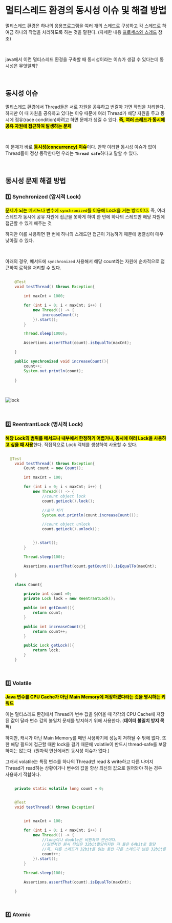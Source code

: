 # 멀티스레드 환경의 동시성 이슈 및 해결 방법


멀티스레드 환경은 하나의 응용프로그램을 여러 개의 스레드로 구성하고 각 스레드로 하여금 하나의 작업을 처리하도록 하는 것을 말한다. (자세한 내용 [프로세스와 스레드](https://github.com/ArdorHoon/computer-science-for-developer/blob/main/operating-system/%ED%94%84%EB%A1%9C%EC%84%B8%EC%8A%A4%EC%99%80_%EC%8A%A4%EB%A0%88%EB%93%9C.md) 참조)

</br>

java에서 이런 멀티스레드 환경을 구축할 때 동시성이라는 이슈가 생길 수 있다는데 동시성은 무엇일까?

</br>

## 동시성 이슈
멀티스레드 환경에서 Thread들은 서로 자원을 공유하고 번갈아 가면 작업을 처리한다. 하지만 이 때 자원을 공유하고 있다는 이유 때문에 여러 Thread가 해당 자원을 두고 동시에 점유(race condition)하려고 하면 문제가 생길 수 있다. <mark>**즉, 여러 스레드가 동시에 공유 자원에 접근하여 발생하는 문제**</mark>

</br>

이 문제가 바로 <mark>**동시성(concurrency) 이슈**</mark>이다. 만약 이러한 동시성 이슈가 없이 Thread들이 정상 동작한다면 우리는 <code>**Thread safe**</code>하다고 말할 수 있다.


</br>

## 동시성 문제 해결 방법

### 1️⃣ Synchronized (암시적 Lock) 

<mark>문제가 되는 메서드나 변수에 <code>synchronized</code>를 이용해 Lock을 거는 방식이다.</mark> 즉, 여러 스레드가 동시에 공유 자원에 접근을 못하게 하여 한 번에 하나의 스레드만 해당 자원에 접근할 수 있게 해주는 것</br>

하지만 이를 사용하면 한 번에 하나의 스레드만 접근이 가능하기 때문에 병렬성이 매우 낮아질 수 있다. 

</br>

아래의 경우, 메서드에 <code>synchronized</code> 사용해서 해당 count라는 자원에 순차적으로 접근하여 로직을 처리할 수 있다.

```java

    @Test
    void testThread() throws Exception{

        int maxCnt = 1000;

        for (int i = 0; i < maxCnt; i++) {
            new Thread(() -> {
                increaseCount();
            }).start();
        }

        Thread.sleep(1000);

        Assertions.assertThat(count).isEqualTo(maxCnt);

    }

    public synchronized void increaseCount(){
        count++;
        System.out.println(count);
        
    }


```

</br>


![lock](https://github.com/user-attachments/assets/8b1c2bfb-82b2-4980-9bf9-e8fbe60f4920)


</br>


### 2️⃣ ReentrantLock (명시적 Lock) 

<mark>**해당 Lock의 범위를 메서드나 내부에서 한정하기 어렵거나, 동시에 여러 Lock을 사용하고 싶을 때 사용**</mark>한다. 직접적으로 Lock 객체를 생성하여 사용할 수 있다. 

```java

  @Test
    void testThread() throws Exception{
        Count count = new Count();

        int maxCnt = 100;

        for (int i = 0; i < maxCnt; i++) {
            new Thread(() -> {
                //count object lock
                count.getLock().lock();

                //로직 처리
                System.out.println(count.increaseCount());

                //count object unlock
                count.getLock().unlock();


            }).start();
        }

        Thread.sleep(100);

        Assertions.assertThat(count.getCount()).isEqualTo(maxCnt);

    }

    class Count{

        private int count =0;
        private Lock lock = new ReentrantLock();

        public int getCount(){
            return count;
        }

        public int increaseCount(){
            return count++;
        }

        public Lock getLock(){
            return lock;
        }
    }

```

</br>

### 3️⃣ Volatile

<mark>**Java 변수를 CPU Cache가 아닌 Main Memory에 저장하겠다라는 것을 명시하는 키워드**</mark></br>
 
이는 멀티스레드 환경에서 Thread가 변수 값을 읽어올 때 각각의 CPU Cache에 저장된 값이 달라 변수 값의 불일치 문제를 방지하기 위해 사용한다. (**데이터 불일치 방지 목적**) </br>

하지만, 캐시가 아닌 Main Memory를 매번 사용하기에 성능이 저하될 수 밖에 없다. 또한 해당 필드에 접근할 때만 lock을 걸기 때문에 volatile이 반드시 thread-safe를 보장하지는 않는다. (원자적 연산에서만 동시성 이슈가 없다.)

그래서 volatile는 특정 변수를 하나의 Thread만 read & write하고 다른 나머지 Thread가 read하는 상황이거나 변수의 값을 항상 최신의 값으로 읽어와야 하는 경우 사용하기 적합하다.


```java

    private static volatile long count = 0;


    @Test
    void testThread() throws Exception{


        int maxCnt = 100;

        for (int i = 0; i < maxCnt; i++) {
            new Thread(() -> {
                //long이나 double은 비원자적 연산이다.
                //일반적인 원시 타입은 32bit할당이지만 저 둘은 64bit로 할당
                //즉, 다른 스레드가 32bit를 읽는 동안 다른 스레드가 남은 32bit를 읽을 수 있음
                count++;
            }).start();
        }

        Thread.sleep(100);

        Assertions.assertThat(count).isEqualTo(maxCnt);

    }

```

</br>


### 4️⃣ Atomic 

</br>
